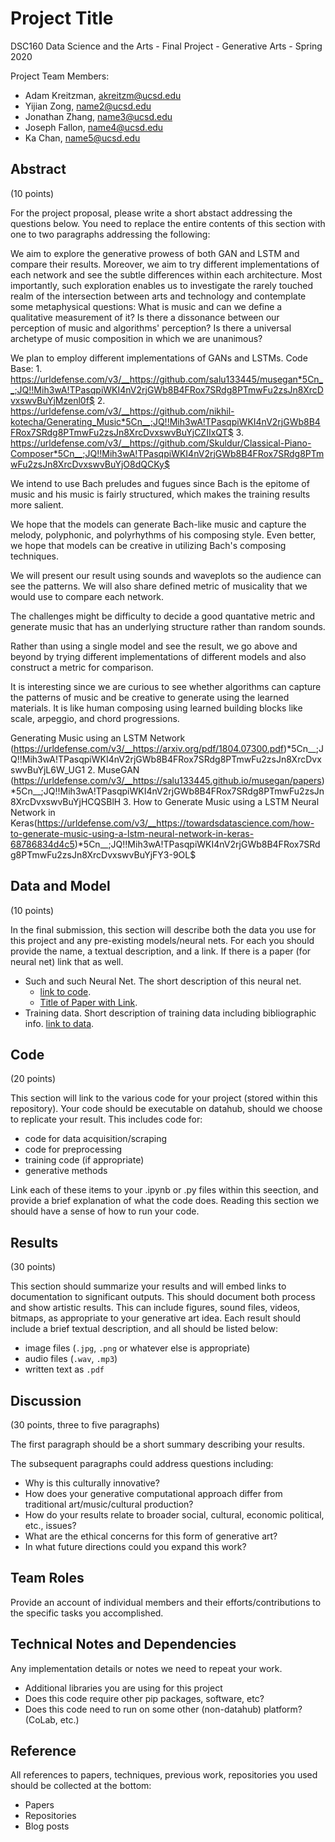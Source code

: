 # Project Title

DSC160 Data Science and the Arts - Final Project - Generative Arts - Spring 2020

Project Team Members: 
- Adam Kreitzman, akreitzm@ucsd.edu
- Yijian Zong, name2@ucsd.edu
- Jonathan Zhang, name3@ucsd.edu
- Joseph Fallon, name4@ucsd.edu
- Ka Chan, name5@ucsd.edu

## Abstract

(10 points) 

For the project proposal, please write a short abstact addressing the questions below. You need to replace the entire contents of this section with one to two paragraphs addressing the following:

  We aim to explore the generative prowess of both GAN and LSTM and compare their results. Moreover, we aim to try different implementations of each network and see the subtle differences within each architecture. Most importantly, such exploration enables us to investigate the rarely touched realm of the intersection between arts and technology and contemplate some metaphysical questions: What is music and can we define a qualitative measurement of it? Is there a dissonance between our perception of music and algorithms' perception? Is there a universal archetype of music composition in which we are unanimous?
  
  We plan to employ different implementations of GANs and LSTMs. Code Base:
       1. https://urldefense.com/v3/__https://github.com/salu133445/musegan*5Cn__;JQ!!Mih3wA!TPasqpiWKI4nV2rjGWb8B4FRox7SRdg8PTmwFu2zsJn8XrcDvxswvBuYjMzenl0f$              2. https://urldefense.com/v3/__https://github.com/nikhil-kotecha/Generating_Music*5Cn__;JQ!!Mih3wA!TPasqpiWKI4nV2rjGWb8B4FRox7SRdg8PTmwFu2zsJn8XrcDvxswvBuYjCZIIxQT$              3. https://urldefense.com/v3/__https://github.com/Skuldur/Classical-Piano-Composer*5Cn__;JQ!!Mih3wA!TPasqpiWKI4nV2rjGWb8B4FRox7SRdg8PTmwFu2zsJn8XrcDvxswvBuYjO8dQCKy$   
       

We intend to use Bach preludes and fugues since Bach is the epitome of music and his music is fairly structured, which makes the training results more salient.

We hope that the models can generate Bach-like music and capture the melody, polyphonic, and polyrhythms of his composing style. Even better, we hope that models can be creative in utilizing Bach's composing techniques.

We will present our result using sounds and waveplots so the audience can see the patterns. We will also share defined metric of musicality that we would use to compare each network.

The challenges might be difficulty to decide a good quantative metric and generate music that has an underlying structure rather than random sounds.

Rather than using a single model and see the result, we go above and beyond by trying different implementations of different models and also construct a metric for comparison.

It is interesting since we are curious to see whether algorithms can capture the patterns of music and be creative to generate using the learned materials. It is like human composing using learned building blocks like scale, arpeggio, and chord progressions.

Generating Music using an LSTM Network (https://urldefense.com/v3/__https://arxiv.org/pdf/1804.07300.pdf)*5Cn__;JQ!!Mih3wA!TPasqpiWKI4nV2rjGWb8B4FRox7SRdg8PTmwFu2zsJn8XrcDvxswvBuYjL6W_UG1 2. MuseGAN (https://urldefense.com/v3/__https://salu133445.github.io/musegan/papers)*5Cn__;JQ!!Mih3wA!TPasqpiWKI4nV2rjGWb8B4FRox7SRdg8PTmwFu2zsJn8XrcDvxswvBuYjHCQSBlH  3. How to Generate Music using a LSTM Neural Network in Keras(https://urldefense.com/v3/__https://towardsdatascience.com/how-to-generate-music-using-a-lstm-neural-network-in-keras-68786834d4c5)*5Cn__;JQ!!Mih3wA!TPasqpiWKI4nV2rjGWb8B4FRox7SRdg8PTmwFu2zsJn8XrcDvxswvBuYjFY3-9OL$

## Data and Model

(10 points) 

In the final submission, this section will describe both the data you use for this project and any pre-existing models/neural nets. For each you should provide the name, a textual description, and a link. If there is a paper (for neural net) link that as well.
- Such and such Neural Net. The short description of this neural net. 
  - [link to code]().
  - [Title of Paper with Link](). 
- Training data. Short description of training data including bibliographic info. [link to data]().

## Code

(20 points)

This section will link to the various code for your project (stored within this repository). Your code should be executable on datahub, should we choose to replicate your result. This includes code for: 

- code for data acquisition/scraping
- code for preprocessing
- training code (if appropriate)
- generative methods

Link each of these items to your .ipynb or .py files within this seection, and provide a brief explanation of what the code does. Reading this section we should have a sense of how to run your code.

## Results

(30 points) 

This section should summarize your results and will embed links to documentation to significant outputs. This should document both process and show artistic results. This can include figures, sound files, videos, bitmaps, as appropriate to your generative art idea. Each result should include a brief textual description, and all should be listed below: 

- image files (`.jpg`, `.png` or whatever else is appropriate)
- audio files (`.wav`, `.mp3`)
- written text as `.pdf`

## Discussion

(30 points, three to five paragraphs)

The first paragraph should be a short summary describing your results.

The subsequent paragraphs could address questions including:
- Why is this culturally innovative?
- How does your generative computational approach differ from traditional art/music/cultural production? 
- How do your results relate to broader social, cultural, economic political, etc., issues? 
- What are the ethical concerns for this form of generative art? 
- In what future directions could you expand this work?

## Team Roles

Provide an account of individual members and their efforts/contributions to the specific tasks you accomplished.

## Technical Notes and Dependencies

Any implementation details or notes we need to repeat your work. 
- Additional libraries you are using for this project
- Does this code require other pip packages, software, etc?
- Does this code need to run on some other (non-datahub) platform? (CoLab, etc.)

## Reference

All references to papers, techniques, previous work, repositories you used should be collected at the bottom:
- Papers
- Repositories
- Blog posts
